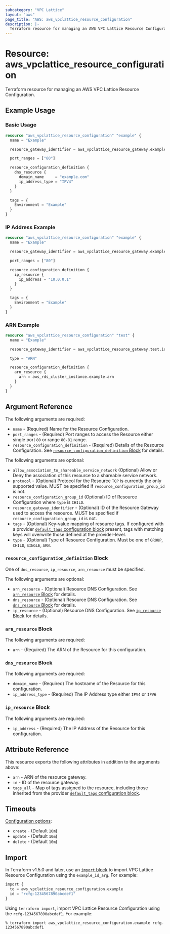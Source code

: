 ```yaml
---
subcategory: "VPC Lattice"
layout: "aws"
page_title: "AWS: aws_vpclattice_resource_configuration"
description: |-
  Terraform resource for managing an AWS VPC Lattice Resource Configuration.
---
```

# Resource: aws_vpclattice_resource_configuration

Terraform resource for managing an AWS VPC Lattice Resource Configuration.

## Example Usage

### Basic Usage

```terraform
resource "aws_vpclattice_resource_configuration" "example" {
  name = "Example"

  resource_gateway_identifier = aws_vpclattice_resource_gateway.example.id

  port_ranges = ["80"]

  resource_configuration_definition {
    dns_resource {
      domain_name     = "example.com"
      ip_address_type = "IPV4"
    }
  }

  tags = {
    Environment = "Example"
  }
}
```

### IP Address Example

```terraform
resource "aws_vpclattice_resource_configuration" "example" {
  name = "Example"

  resource_gateway_identifier = aws_vpclattice_resource_gateway.example.id

  port_ranges = ["80"]

  resource_configuration_definition {
    ip_resource {
      ip_address = "10.0.0.1"
    }
  }

  tags = {
    Environment = "Example"
  }
}

```

### ARN Example
```terraform
resource "aws_vpclattice_resource_configuration" "test" {
  name = "Example"

  resource_gateway_identifier = aws_vpclattice_resource_gateway.test.id

  type = "ARN"

  resource_configuration_definition {
    arn_resource {
      arn = aws_rds_cluster_instance.example.arn
    }
  }
}
```

## Argument Reference

The following arguments are required:

* `name` - (Required) Name for the Resource Configuration.
* `port_ranges` - (Required) Port ranges to access the Resource either single port `80` or range `80-81` range.
* `resource_configuration_definition` - (Required) Details of the Resource Configuration. See [`resource_configuration_definition` Block](#resource_configuration_definition-block) for details.

The following arguments are optional:

* `allow_association_to_shareable_service_network` (Optional) Allow or Deny the association of this resource to a shareable service network.
* `protocol` - (Optional) Protocol for the Resource `TCP` is currently the only supported value.  MUST be specified if `resource_configuration_group_id` is not.
* `resource_configuration_group_id` (Optional) ID of Resource Configuration where `type` is `CHILD`.
* `resource_gateway_identifier` - (Optional) ID of the Resource Gateway used to access the resource. MUST be specified if `resource_configuration_group_id` is not.
* `tags` - (Optional) Key-value mapping of resource tags. If configured with a provider [`default_tags` configuration block](/docs/providers/aws/index.html#default_tags-configuration-block) present, tags with matching keys will overwrite those defined at the provider-level.
* `type` - (Optional) Type of Resource Configuration. Must be one of `GROUP`, `CHILD`, `SINGLE`, `ARN`.

### `resource_configuration_definition` Block

One of `dns_resource`, `ip_resource`, `arn_resource` must be specified.

The following arguments are optional:

* `arn_resource` - (Optional) Resource DNS Configuration. See [`arn_resource` Block](#arn_resource-block) for details.
* `dns_resource` - (Optional) Resource DNS Configuration. See [`dns_resource` Block](#dns_resource-block) for details.
* `ip_resource` - (Optional) Resource DNS Configuration. See [`ip_resource` Block](#ip_resource-block) for details.

### `arn_resource` Block

The following arguments are required:

* `arn` - (Required) The ARN of the Resource for this configuration.

### `dns_resource` Block

The following arguments are required:

* `domain_name` - (Required) The hostname of the Resource for this configuration.
* `ip_address_type` - (Required) The IP Address type either `IPV4` or `IPV6`

### `ip_resource` Block

The following arguments are required:

* `ip_address` - (Required) The IP Address of the Resource for this configuration.

## Attribute Reference

This resource exports the following attributes in addition to the arguments above:

* `arn` - ARN of the resource gateway.
* `id` - ID of the resource gateway.
* `tags_all` - Map of tags assigned to the resource, including those inherited from the provider [`default_tags` configuration block](/docs/providers/aws/index.html#default_tags-configuration-block).

## Timeouts

[Configuration options](https://developer.hashicorp.com/terraform/language/resources/syntax#operation-timeouts):

* `create` - (Default `10m`)
* `update` - (Default `10m`)
* `delete` - (Default `10m`)

## Import

In Terraform v1.5.0 and later, use an [`import` block](https://developer.hashicorp.com/terraform/language/import) to import VPC Lattice Resource Configuration using the `example_id_arg`. For example:

```terraform
import {
  to = aws_vpclattice_resource_configuration.example
  id = "rcfg-1234567890abcdef1"
}
```

Using `terraform import`, import VPC Lattice Resource Configuration using the `rcfg-1234567890abcdef1`. For example:

```console
% terraform import aws_vpclattice_resource_configuration.example rcfg-1234567890abcdef1
```

